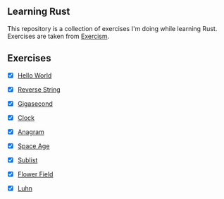 ## Learning Rust

This repository is a collection of exercises I'm doing while learning Rust. Exercises are taken from [Exercism](https://exercism.org/).

## Exercises

- [x] [Hello World](hello-world)
- [x] [Reverse String](reverse-string)
- [x] [Gigasecond](gigasecond)
- [x] [Clock](clock)
- [x] [Anagram](anagram)
- [x] [Space Age](space-age)
- [x] [Sublist](sublist)
- [x] [Flower Field](flower-field)
- [x] [Luhn](luhn)




